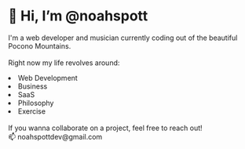 # 👋 Hi, I’m @noahspott
I'm a web developer and musician currently coding out of the beautiful Pocono Mountains.
<br /><br />
Right now my life revolves around:
<li>Web Development</li>
<li>Business</li>
<li>SaaS</li>
<li>Philosophy</li>
<li>Exercise</li>
<br />
If you wanna collaborate on a project, feel free to reach out!
<br />📫 noahspottdev@gmail.com
